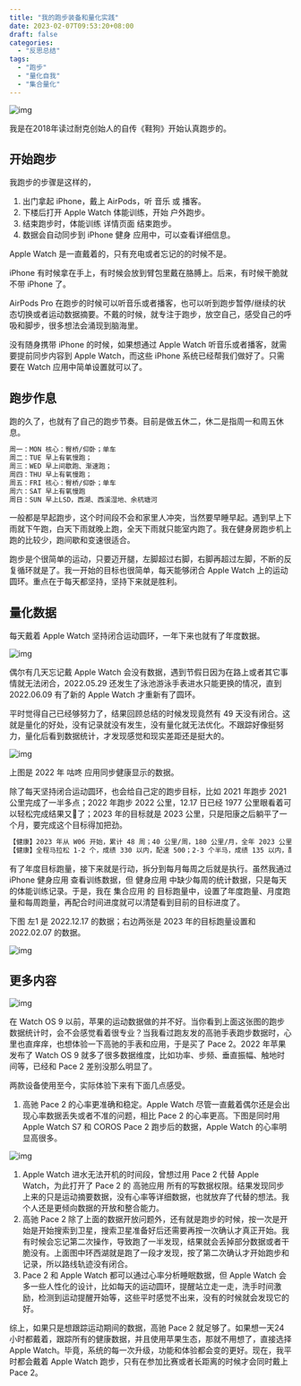 ```yaml
---
title: "我的跑步装备和量化实践"
date: 2023-02-07T09:53:20+08:00
draft: false
categories:
  - "反思总结"
tags:
  - "跑步"
  - "量化自我"
  - "集合量化"
---
```



![img](https://cdn.nlark.com/yuque/0/2023/png/177619/1675760060842-ab95dd95-4bfd-4534-bed2-ee8e0ed4846f.png)

我是在2018年读过耐克创始人的自传《鞋狗》开始认真跑步的。

## 开始跑步

我跑步的步骤是这样的，

1. 出门拿起 iPhone，戴上 AirPods，听 音乐 或 播客。
2. 下楼后打开 Apple Watch 体能训练，开始 户外跑步。
3. 结束跑步时，体能训练 详情页面 结束跑步。
4. 数据会自动同步到 iPhone 健身 应用中，可以查看详细信息。

Apple Watch 是一直戴着的，只有充电或者忘记的的时候不是。

iPhone 有时候拿在手上，有时候会放到臂包里戴在胳膊上。后来，有时候干脆就不带 iPhone 了。

AirPods Pro 在跑步的时候可以听音乐或者播客，也可以听到跑步暂停/继续的状态切换或者运动数据摘要。不戴的时候，就专注于跑步，放空自己，感受自己的呼吸和脚步，很多想法会涌现到脑海里。

没有随身携带 iPhone 的时候，如果想通过 Apple Watch 听音乐或者播客，就需要提前同步内容到 Apple Watch，而这些 iPhone 系统已经帮我们做好了。只需要在 Watch 应用中简单设置就可以了。

## 跑步作息

跑的久了，也就有了自己的跑步节奏。目前是做五休二，休二是指周一和周五休息。

```bash
周一：MON 核心：臀桥/仰卧；单车
周二：TUE 早上有氧慢跑；
周三：WED 早上间歇跑、渐速跑；
周四：THU 早上有氧慢跑；
周五：FRI 核心：臀桥/仰卧；单车
周六：SAT 早上有氧慢跑
周日：SUN 早上LSD，西湖、西溪湿地、余杭塘河
```

一般都是早起跑步，这个时间段不会和家里人冲突，当然要早睡早起。遇到早上下雨就下午跑，白天下雨就晚上跑，全天下雨就只能室内跑了。我在健身房跑步机上跑的比较少，跑间歇和变速很适合。

跑步是个很简单的运动，只要迈开腿，左脚超过右脚，右脚再超过左脚，不断的反复循环就是了。我一开始的目标也很简单，每天能够闭合 Apple Watch 上的运动圆环。重点在于每天都坚持，坚持下来就是胜利。

## 量化数据

每天戴着 Apple Watch 坚持闭合运动圆环，一年下来也就有了年度数据。

![img](https://cdn.nlark.com/yuque/0/2023/png/177619/1675735726794-3256d7af-64d5-49d8-9dce-acb0b6a9a607.png)

偶尔有几天忘记戴 Apple Watch 会没有数据，遇到节假日因为在路上或者其它事情就无法闭合，2022.05.29 还发生了泳池游泳手表进水只能更换的情况，直到 2022.06.09 有了新的 Apple Watch 才重新有了圆环。

平时觉得自己已经够努力了，结果回顾总结的时候发现竟然有 49 天没有闭合。这就是量化的好处，没有记录就没有发生，没有量化就无法优化。不跟踪好像挺努力，量化后看到数据统计，才发现感觉和现实差距还是挺大的。

![img](https://cdn.nlark.com/yuque/0/2023/png/177619/1675740922389-0e2b808e-4e9f-4961-9408-9873ccaaecfb.png)

上图是 2022 年 咕咚 应用同步健康显示的数据。

除了每天坚持闭合运动圆环，也会给自己定的跑步目标，比如 2021 年跑步 2021 公里完成了一半多点；2022 年跑步 2022 公里，12.17 日已经 1977 公里眼看着可以轻松完成结果又🐑了；2023 年的目标就是 2023 公里，只是阳康之后躺平了一个月，要完成这个目标得加把劲。

```bash
【健康】2023 年从 W06 开始，累计 48 周；40 公里/周，180 公里/月，全年 2023 公里；
【健康】全程马拉松 1-2 个，成绩 330 以内，配速 500；2-3 个半马，成绩 135 以内，配速 430；
```

有了年度目标跑量，接下来就是行动，拆分到每月每周之后就是执行。虽然我通过 iPhone 健身应用 查看训练数据，但 健身应用 中缺少每周的统计数据，只是每天的体能训练记录。于是，我在 集合应用 的 目标跑量中，设置了年度跑量、月度跑量和每周跑量，再配合时间进度就可以清楚看到目前的目标进度了。

下图 左1 是 2022.12.17 的数据；右边两张是 2023 年的目标跑量设置和 2022.02.07 的数据。

![img](https://cdn.nlark.com/yuque/0/2023/png/177619/1675738054659-56c83080-6dcb-4dd1-bbd6-ee0cf4d68af2.png)

## 更多内容

![img](https://cdn.nlark.com/yuque/0/2023/png/177619/1675739173539-85ffa690-fb2c-4b39-bb95-3b9817b41918.png)

在 Watch OS 9 以前，苹果的运动数据做的并不好。当你看到上面这张图的跑步数据统计时，会不会感觉看着很专业？当我看过跑友发的高驰手表跑步数据时，心里也直痒痒，也想体验一下高驰的手表和应用，于是买了 Pace 2。2022 年苹果发布了 Watch OS 9 就多了很多数据维度，比如功率、步频、垂直振幅、触地时间等，已经和 Pace 2 差别没那么明显了。

两款设备使用至今，实际体验下来有下面几点感受。

1. 高驰 Pace 2 的心率更准确和稳定。Apple Watch 尽管一直戴着偶尔还是会出现心率数据丢失或者不准的问题，相比 Pace 2 的心率更高。下图是同时用 Apple Watch S7 和 COROS Pace 2 跑步后的数据，Apple Watch 的心率明显高很多。

![img](https://cdn.nlark.com/yuque/0/2023/png/177619/1675738402243-dbd26b8f-399c-4a6a-8478-c5b7bebc4376.png)

1. Apple Watch 进水无法开机的时间段，曾想过用 Pace 2 代替 Apple Watch，为此打开了 Pace 2 的 高驰应用 所有的写数据权限。结果发现同步上来的只是运动摘要数据，没有心率等详细数据，也就放弃了代替的想法。我个人还是更倾向数据的开放和整合能力。
2. 高驰 Pace 2 除了上面的数据开放问题外，还有就是跑步的时候，按一次是开始是开始搜索到卫星，搜索卫星准备好后还需要再按一次确认才真正开始。我有时候会忘记第二次操作，导致跑了一半发现，结果就会丢掉部分数据或者干脆没有。上面图中环西湖就是跑了一段才发现，按了第二次确认才开始跑步和记录，所以路线轨迹没有闭合。
3. Pace 2 和 Apple Watch 都可以通过心率分析睡眠数据，但 Apple Watch 会多一些人性化的设计，比如每天的运动圆环，提醒站立走一走，洗手时间激励，检测到运动提醒开始等，这些平时感觉不出来，没有的时候就会发现它的好。

综上，如果只是想跟踪运动期间的数据，高驰 Pace 2 就足够了。如果想一天24小时都戴着，跟踪所有的健康数据，并且使用苹果生态，那就不用想了，直接选择 Apple Watch。毕竟，系统的每一次升级，功能和体验都会变的更好。现在，我平时都会戴着 Apple Watch 跑步，只有在参加比赛或者长距离的时候才会同时戴上 Pace 2。